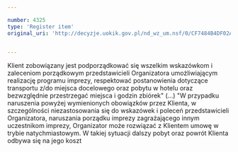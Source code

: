 ```yaml
---

number: 4325
type: 'Register item'
original_uri: 'http://decyzje.uokik.gov.pl/nd_wz_um.nsf/0/CF7484B4DF02AF29C1257B1F00419CA7?OpenDocument'


---
```


Klient zobowiązany jest podporządkować się wszelkim wskazówkom i zaleceniom porządkowym przedstawicieli Organizatora umożliwiającym realizację programu imprezy, respektować postanowienia dotyczące transportu z/do miejsca docelowego oraz pobytu w hotelu oraz bezwzględnie przestrzegać miejsca i godzin zbiórek" (...) "W przypadku naruszenia powyżej wymienionych obowiązków przez Klienta, w szczególności niezastosowania się do wskazówek i poleceń przedstawicieli Organizatora, naruszania porządku imprezy zagrażającego innym uczestnikom imprezy, Organizator może rozwiązać z Klientem umowę w trybie natychmiastowym. W takiej sytuacji dalszy pobyt oraz powrót Klienta odbywa się na jego koszt
